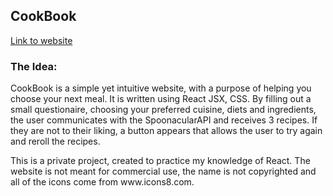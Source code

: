 <h2>CookBook</h2>
<a href="http://Calypsea.github.io/CookBook">Link to website</a>
<h3>The Idea: </h3>
<p>CookBook is a simple yet intuitive website, with a purpose of helping you choose your next meal. It is written using React JSX, CSS. By filling out a small questionaire, choosing your preferred cuisine, diets and ingredients, the user communicates with the SpoonacularAPI and receives 3 recipes. If they are not to their liking, a button appears that allows the user to try again and reroll the recipes.</p>

<p>This is a private project, created to practice my knowledge of React. The website is not meant for commercial use, the name is not copyrighted and all of the icons come from www.icons8.com. </p>

